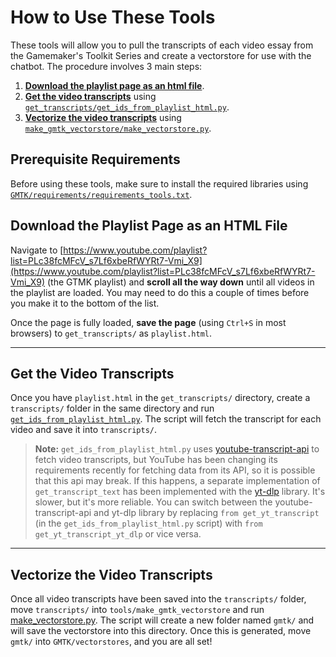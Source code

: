# How to Use These Tools

These tools will allow you to pull the transcripts of each video essay from the Gamemaker's Toolkit Series and create a vectorstore for use with the chatbot. The procedure involves 3 main steps:

1. [**Download the playlist page as an html file**](#download-the-playlist-page-as-an-html-file).
2. [**Get the video transcripts**](#get-the-video-transcripts) using [`get_transcripts/get_ids_from_playlist_html.py`](./get_transcripts/get_ids_from_playlist_html.py).
3. [**Vectorize the video transcripts**](#vectorize-the-video-transcripts) using [`make_gmtk_vectorstore/make_vectorstore.py`](./make_gmtk_vectorstore/make_vectorstore.py).

## Prerequisite Requirements
Before using these tools, make sure to install the required libraries using [`GMTK/requirements/requirements_tools.txt`](./../requirements/requirements_tools.txt).

## Download the Playlist Page as an HTML File

Navigate to [https://www.youtube.com/playlist?list=PLc38fcMFcV_s7Lf6xbeRfWYRt7-Vmi_X9](https://www.youtube.com/playlist?list=PLc38fcMFcV_s7Lf6xbeRfWYRt7-Vmi_X9) (the GTMK playlist) and **scroll all the way down** until all videos in the playlist are loaded. You may need to do this a couple of times before you make it to the bottom of the list.

Once the page is fully loaded, **save the page** (using `Ctrl+S` in most browsers) to `get_transcripts/` as `playlist.html`.

---

## Get the Video Transcripts

Once you have `playlist.html` in the `get_transcripts/` directory, create a `transcripts/` folder in the same directory and run [`get_ids_from_playlist_html.py`](./get_transcripts/get_ids_from_playlist_html.py). The script will fetch the transcript for each video and save it into `transcripts/`.

> **Note:** `get_ids_from_playlist_html.py` uses [youtube-transcript-api](https://pypi.org/project/youtube-transcript-api/) to fetch video transcripts, but YouTube has been changing its requirements recently for fetching data from its API, so it is possible that this api may break. If this happens, a separate implementation of `get_transcript_text` has been implemented with the [yt-dlp](https://pypi.org/project/yt-dlp/) library. It's slower, but it's more reliable. You can switch between the youtube-transcript-api and yt-dlp library by replacing `from get_yt_transcript` (in the `get_ids_from_playlist_html.py` script) with `from get_yt_transcript_yt_dlp` or vice versa.

---

## Vectorize the Video Transcripts

Once all video transcripts have been saved into the `transcripts/` folder, move `transcripts/` into `tools/make_gmtk_vectorstore` and run [make_vectorstore.py](./make_gmtk_vectorstore/make_vectorstore.py). The script will create a new folder named `gmtk/` and will save the vectorstore into this directory. Once this is generated, move `gmtk/` into `GMTK/vectorstores`, and you are all set!
